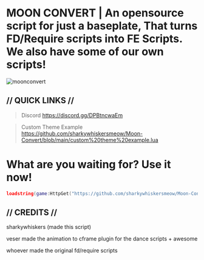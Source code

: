 # MOON CONVERT | An opensource script for just a baseplate, That turns FD/Require scripts into FE Scripts. We also have some of our own scripts!

![moonconvert](https://github.com/sharkywhiskersmeow/Moon-Convert/raw/main/moonconvert.png)

## // QUICK LINKS //

> Discord https://discord.gg/DPBtncwaEm

> Custom Theme Example https://github.com/sharkywhiskersmeow/Moon-Convert/blob/main/custom%20theme%20example.lua

# What are you waiting for? Use it now!

```lua
loadstring(game:HttpGet("https://github.com/sharkywhiskersmeow/Moon-Convert/raw/main/Scripts/Main/Moon%20Convert.lua", true))()
```

## // CREDITS //

sharkywhiskers (made this script)

veser made the animation to cframe plugin for the dance scripts + awesome

whoever made the original fd/require scripts
